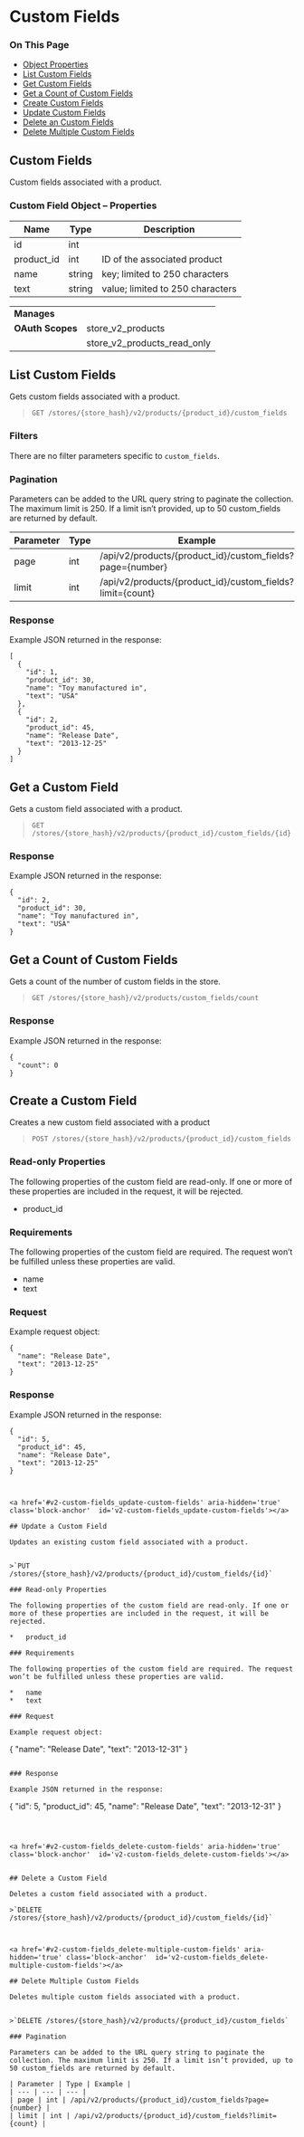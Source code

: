 <h1>Custom Fields</h1>
<div class="otp" id="no-index">
	<h3> On This Page </h3>
	<ul>
		<li><a href="#v2-custom-fields_object-properties">Object Properties</a></li>
		<li><a href="#v2-custom-fields_list-custom-fields">List Custom Fields</a></li>
		<li><a href="#v2-custom-fields_get-custom-fields">Get Custom Fields</a></li>
    <li><a href="#v2-custom-fields_get-count-custom-fields">Get a Count of Custom Fields</a></li>
    <li><a href="#v2-custom-fields_create-custom-fields">Create Custom Fields</a></li>
    <li><a href="#v2-custom-fields_update-custom-fields">Update Custom Fields</a></li>
    <li><a href="#v2-custom-fields_delete-custom-fields">Delete an Custom Fields</a></li>
    <li><a href="#v2-custom-fields_delete-multiple-custom-fields">Delete Multiple Custom Fields</a></li>
		</ul>
</div>


<a href='#v2-custom-fields_object-properties' aria-hidden='true' class='block-anchor'  id='v2-custom-fields_object-properties'></a>

## Custom Fields 

Custom fields associated with a product.

### Custom Field Object – Properties 

| Name | Type | Description |
| --- | --- | --- |
| id | int | |
| product_id | int | ID of the associated product |
| name | string | key; limited to 250 characters |
| text | string | value; limited to 250 characters |

<a href='#v2-custom-fields_list-custom-fields' aria-hidden='true' class='block-anchor'  id='v2-custom-fields_list-custom-fields'></a>

|||
|---|---|
| **Manages** |
| **OAuth Scopes** | store_v2_products
||store_v2_products_read_only

## List Custom Fields 

Gets custom fields associated with a product.


>`GET /stores/{store_hash}/v2/products/{product_id}/custom_fields`

### Filters 

There are no filter parameters specific to `custom_fields`.

### Pagination 

Parameters can be added to the URL query string to paginate the collection. The maximum limit is 250. If a limit isn’t provided, up to 50 custom_fields are returned by default.

| Parameter | Type | Example |
| --- | --- | --- |
| page | int | /api/v2/products/{product_id}/custom_fields?page={number} |
| limit | int | /api/v2/products/{product_id}/custom_fields?limit={count} |

### Response 

Example JSON returned in the response:

```
[
  {
    "id": 1,
    "product_id": 30,
    "name": "Toy manufactured in",
    "text": "USA"
  },
  {
    "id": 2,
    "product_id": 45,
    "name": "Release Date",
    "text": "2013-12-25"
  }
]
```



<a href='#v2-custom-fields_get-custom-fields' aria-hidden='true' class='block-anchor'  id='v2-custom-fields_get-custom-fields'></a>

## Get a Custom Field 

Gets a custom field associated with a product.


>`GET /stores/{store_hash}/v2/products/{product_id}/custom_fields/{id}`

### Response 

Example JSON returned in the response:

```
{
  "id": 2,
  "product_id": 30,
  "name": "Toy manufactured in",
  "text": "USA"
}
```



<a href='#v2-custom-fields_get-count-custom-fields' aria-hidden='true' class='block-anchor'  id='v2-custom-fields_get-count-custom-fields'></a>

## Get a Count of Custom Fields 

Gets a count of the number of custom fields in the store.

>`GET /stores/{store_hash}/v2/products/custom_fields/count`

### Response 

Example JSON returned in the response:

```
{
  "count": 0
}
```



<a href='#v2-custom-fields_create-custom-fields' aria-hidden='true' class='block-anchor'  id='v2-custom-fields_create-custom-fields'></a>

## Create a Custom Field 

Creates a new custom field associated with a product

>`POST /stores/{store_hash}/v2/products/{product_id}/custom_fields`

### Read-only Properties 

The following properties of the custom field are read-only. If one or more of these properties are included in the request, it will be rejected.

*   product_id

### Requirements 

The following properties of the custom field are required. The request won’t be fulfilled unless these properties are valid.

*   name
*   text

### Request 

Example request object:

```
{
  "name": "Release Date",
  "text": "2013-12-25"
}
```

### Response 

Example JSON returned in the response:

```
{
  "id": 5,
  "product_id": 45,
  "name": "Release Date",
  "text": "2013-12-25"
}



<a href='#v2-custom-fields_update-custom-fields' aria-hidden='true' class='block-anchor'  id='v2-custom-fields_update-custom-fields'></a>

## Update a Custom Field 

Updates an existing custom field associated with a product.


>`PUT /stores/{store_hash}/v2/products/{product_id}/custom_fields/{id}`

### Read-only Properties 

The following properties of the custom field are read-only. If one or more of these properties are included in the request, it will be rejected.

*   product_id

### Requirements 

The following properties of the custom field are required. The request won’t be fulfilled unless these properties are valid.

*   name
*   text

### Request 

Example request object:

```
{
  "name": "Release Date",
  "text": "2013-12-31"
}
```

### Response 

Example JSON returned in the response:

```
{
  "id": 5,
  "product_id": 45,
  "name": "Release Date",
  "text": "2013-12-31"
}
```



<a href='#v2-custom-fields_delete-custom-fields' aria-hidden='true' class='block-anchor'  id='v2-custom-fields_delete-custom-fields'></a>


## Delete a Custom Field 

Deletes a custom field associated with a product.

>`DELETE /stores/{store_hash}/v2/products/{product_id}/custom_fields/{id}`



<a href='#v2-custom-fields_delete-multiple-custom-fields' aria-hidden='true' class='block-anchor'  id='v2-custom-fields_delete-multiple-custom-fields'></a>

## Delete Multiple Custom Fields 

Deletes multiple custom fields associated with a product.


>`DELETE /stores/{store_hash}/v2/products/{product_id}/custom_fields`

### Pagination 

Parameters can be added to the URL query string to paginate the collection. The maximum limit is 250. If a limit isn’t provided, up to 50 custom_fields are returned by default.

| Parameter | Type | Example |
| --- | --- | --- |
| page | int | /api/v2/products/{product_id}/custom_fields?page={number} |
| limit | int | /api/v2/products/{product_id}/custom_fields?limit={count} |

